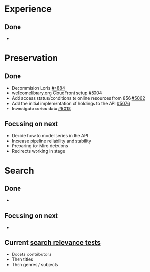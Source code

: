 # Experience
## Done
- 


# Preservation 
## Done
-	Decommision Loris [#4884](https://github.com/wellcomecollection/platform/issues/4884)
-	wellcomelibrary.org CloudFront setup [#5004](https://github.com/wellcomecollection/platform/issues/5004)
-	Add access status/conditions to online resources from 856 [#5062](https://github.com/wellcomecollection/platform/issues/5062)
-	Add the initial implementation of holdings to the API [#5076](https://github.com/wellcomecollection/platform/issues/5076)
-	Investigate series data [#5018](https://github.com/wellcomecollection/platform/issues/5018)

## Focusing on next
- Decide how to model series in the API
-	Increase pipeline reliability and stability
-	Preparing for Miro deletions
-	Redirects working in stage


# Search
## Done
-	

## Focusing on next
-	

## Current [search relevance tests](https://docs.wellcomecollection.org/catalogue/search/tests)
- Boosts contributors
- Then titles
- Then genres / subjects
